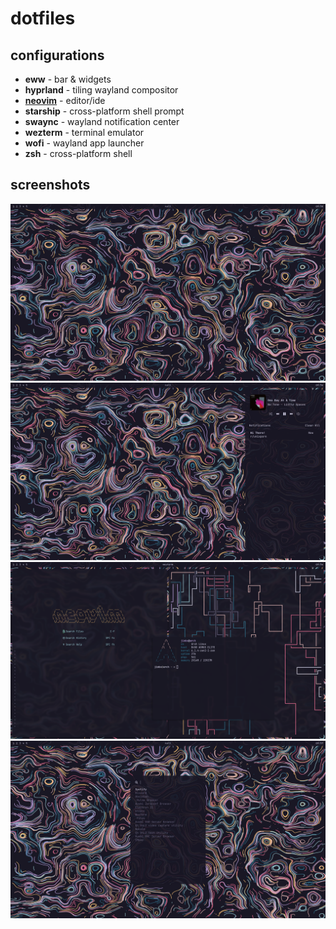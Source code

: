 # dotfiles

## configurations
- **eww** - bar & widgets
- **hyprland** - tiling wayland compositor
- [**neovim**](https://github.com/jamezburritos/nvim-config) - editor/ide
- **starship** - cross-platform shell prompt
- **swaync** - wayland notification center
- **wezterm** - terminal emulator
- **wofi** - wayland app launcher
- **zsh** - cross-platform shell 

## screenshots
![desktop](screenshots/desktop.png)
![notification center](screenshots/notifs.png)
![terminals and editor](screenshots/term.png)
![app search](screenshots/picker.png)
